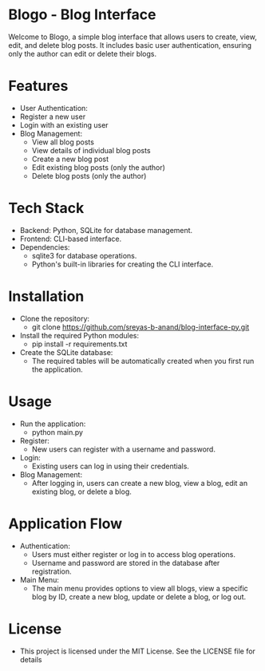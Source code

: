 Blogo - Blog Interface
=
Welcome to Blogo, a simple blog interface that allows users to create, view, edit, and delete blog posts. It includes basic user authentication, ensuring only the author can edit or delete their blogs.

Features
=
 - User Authentication:
 - Register a new user
 - Login with an existing user
 - Blog Management:
    - View all blog posts
    - View details of individual blog posts
    - Create a new blog post
    - Edit existing blog posts (only the author)
    - Delete blog posts (only the author)


Tech Stack
=
 - Backend: Python, SQLite for database management.
 - Frontend: CLI-based interface.
 - Dependencies:
    - sqlite3 for database operations.
    - Python's built-in libraries for creating the CLI interface.

Installation
=
  - Clone the repository:
     - git clone https://github.com/sreyas-b-anand/blog-interface-py.git
  - Install the required Python modules:
     - pip install -r requirements.txt
  - Create the SQLite database:
     - The required tables will be automatically created when you first run the application.

Usage
=
 - Run the application:
     - python main.py
 -  Register:
     - New users can register with a username and password.
 -  Login:
     - Existing users can log in using their credentials.
 - Blog Management:
     - After logging in, users can create a new blog, view a blog, edit an existing blog, or delete a blog.
  

Application Flow
=
 - Authentication:
   * Users must either register or log in to access blog operations.
   * Username and password are stored in the database after registration.
 - Main Menu:
   * The main menu provides options to view all blogs, view a specific blog by ID, create a new blog, update or delete a blog, or log out.
  
 License
 =
  - This project is licensed under the MIT License. See the LICENSE file for details
